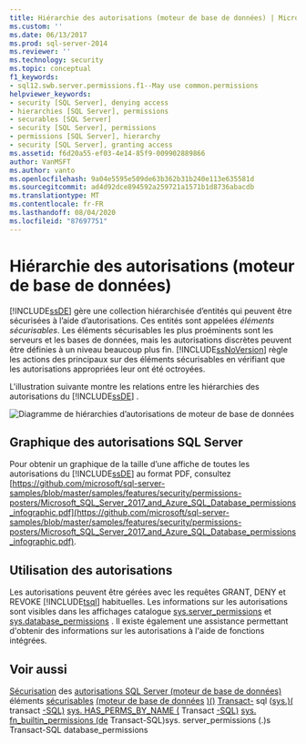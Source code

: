 ```yaml
---
title: Hiérarchie des autorisations (moteur de base de données) | Microsoft Docs
ms.custom: ''
ms.date: 06/13/2017
ms.prod: sql-server-2014
ms.reviewer: ''
ms.technology: security
ms.topic: conceptual
f1_keywords:
- sql12.swb.server.permissions.f1--May use common.permissions
helpviewer_keywords:
- security [SQL Server], denying access
- hierarchies [SQL Server], permissions
- securables [SQL Server]
- security [SQL Server], permissions
- permissions [SQL Server], hierarchy
- security [SQL Server], granting access
ms.assetid: f6d20a55-ef03-4e14-85f9-009902889866
author: VanMSFT
ms.author: vanto
ms.openlocfilehash: 9a04e5595e509de63b362b31b240e113e635581d
ms.sourcegitcommit: ad4d92dce894592a259721a1571b1d8736abacdb
ms.translationtype: MT
ms.contentlocale: fr-FR
ms.lasthandoff: 08/04/2020
ms.locfileid: "87697751"
---
```

# <a name="permissions-hierarchy-database-engine"></a>Hiérarchie des autorisations (moteur de base de données)
  [!INCLUDE[ssDE](../../../includes/ssde-md.md)] gère une collection hiérarchisée d’entités qui peuvent être sécurisées à l’aide d’autorisations. Ces entités sont appelées *éléments sécurisables*. Les éléments sécurisables les plus proéminents sont les serveurs et les bases de données, mais les autorisations discrètes peuvent être définies à un niveau beaucoup plus fin. [!INCLUDE[ssNoVersion](../../includes/ssnoversion-md.md)] règle les actions des principaux sur des éléments sécurisables en vérifiant que les autorisations appropriées leur ont été octroyées.

 L'illustration suivante montre les relations entre les hiérarchies des autorisations du [!INCLUDE[ssDE](../../../includes/ssde-md.md)] .

 ![Diagramme de hiérarchies d’autorisations de moteur de base de données](../../database-engine/media/wj-security-layers.gif "Diagramme de hiérarchies d’autorisations de moteur de base de données")

## <a name="chart-of-sql-server-permissions"></a>Graphique des autorisations SQL Server
 Pour obtenir un graphique de la taille d’une affiche de toutes les autorisations du [!INCLUDE[ssDE](../../../includes/ssde-md.md)] au format PDF, consultez [https://github.com/microsoft/sql-server-samples/blob/master/samples/features/security/permissions-posters/Microsoft_SQL_Server_2017_and_Azure_SQL_Database_permissions_infographic.pdf](https://github.com/microsoft/sql-server-samples/blob/master/samples/features/security/permissions-posters/Microsoft_SQL_Server_2017_and_Azure_SQL_Database_permissions_infographic.pdf).

## <a name="working-with-permissions"></a>Utilisation des autorisations
 Les autorisations peuvent être gérées avec les requêtes GRANT, DENY et REVOKE [!INCLUDE[tsql](../../includes/tsql-md.md)] habituelles. Les informations sur les autorisations sont visibles dans les affichages catalogue [sys.server_permissions](/sql/relational-databases/system-catalog-views/sys-server-permissions-transact-sql) et [sys.database_permissions](/sql/relational-databases/system-catalog-views/sys-database-permissions-transact-sql) . Il existe également une assistance permettant d'obtenir des informations sur les autorisations à l'aide de fonctions intégrées.

## <a name="see-also"></a>Voir aussi
 [Sécurisation](securing-sql-server.md) des [autorisations SQL Server &#40;moteur de base de données&#41;](permissions-database-engine.md) éléments [sécurisables](securables.md) [&#40;moteur de base de données](authentication-access/principals-database-engine.md) [&#41;&#40;&#41;](/sql/t-sql/statements/grant-transact-sql) [Transact-](/sql/t-sql/functions/has-perms-by-name-transact-sql) sql &#40;[sys.&#41;&#40;](/sql/relational-databases/system-functions/sys-fn-builtin-permissions-transact-sql) transact [-SQL&#41;](/sql/t-sql/statements/revoke-transact-sql) [sys. HAS_PERMS_BY_NAME &#40;](/sql/relational-databases/system-catalog-views/sys-server-permissions-transact-sql) Transact [-SQL&#41;](/sql/t-sql/statements/deny-transact-sql) [sys. fn_builtin_permissions &#40;de](/sql/relational-databases/system-catalog-views/sys-database-permissions-transact-sql) Transact-SQL&#41;sys. server_permissions &#40;.&#41;s Transact-SQL database_permissions


